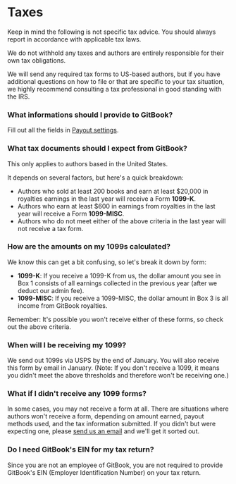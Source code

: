 # Taxes

Keep in mind the following is not specific tax advice. You should always report in accordance with applicable tax laws.

We do not withhold any taxes and authors are entirely responsible for their own tax obligations.

We will send any required tax forms to US-based authors, but if you have additional questions on how to file or that are specific to your tax situation, we highly recommend consulting a tax professional in good standing with the IRS.

### What informations should I provide to GitBook?

Fill out all the fields in [Payout settings](https://www.gitbook.com/settings/recipient).

### What tax documents should I expect from GitBook?

This only applies to authors based in the United States.

It depends on several factors, but here's a quick breakdown:
* Authors who sold at least 200 books and earn at least $20,000 in royalties earnings in the last year will receive a Form **1099-K**.
* Authors who earn at least $600 in earnings from royalties in the last year will receive a Form **1099-MISC**.
* Authors who do not meet either of the above criteria in the last year will not receive a tax form.

### How are the amounts on my 1099s calculated?

We know this can get a bit confusing, so let's break it down by form:
* **1099-K**: If you receive a 1099-K from us, the dollar amount you see in Box 1 consists of all earnings collected in the previous year (after we deduct our admin fee).
* **1099-MISC**: If you receive a 1099-MISC, the dollar amount in Box 3 is all income from GitBook royalties.

Remember: It's possible you won't receive either of these forms, so check out the above criteria.

### When will I be receiving my 1099?

We send out 1099s via USPS by the end of January. You will also receive this form by email in January. (Note: If you don't receive a 1099, it means you didn't meet the above thresholds and therefore won't be receiving one.)

### What if I didn't receive any 1099 forms?

In some cases, you may not receive a form at all. There are situations where authors won't receive a form, depending on amount earned, payout methods used, and the tax information submitted. If you didn't but were expecting one, please [send us an email](https://www.gitbook.com/contact) and we'll get it sorted out.

### Do I need GitBook's EIN for my tax return?

Since you are not an employee of GitBook, you are not required to provide GitBook's EIN (Employer Identification Number) on your tax return.

